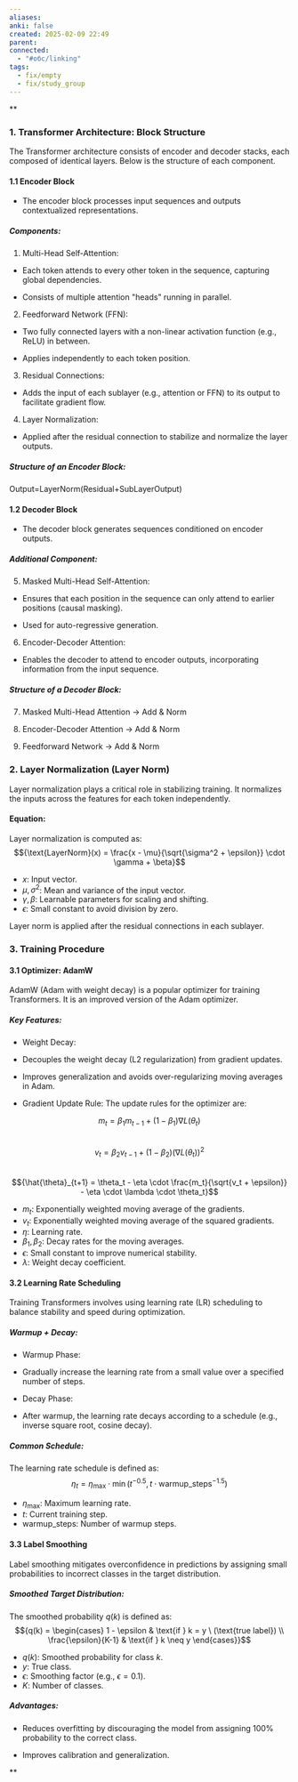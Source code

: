 ```yaml
---
aliases: 
anki: false
created: 2025-02-09 22:49
parent: 
connected:
  - "#обс/linking"
tags:
  - fix/empty
  - fix/study_group
---
```



**

### 1. Transformer Architecture: Block Structure

The Transformer architecture consists of encoder and decoder stacks, each composed of identical layers. Below is the structure of each component.

#### 1.1 Encoder Block

- The encoder block processes input sequences and outputs contextualized representations.
    

##### Components:

1. Multi-Head Self-Attention:
    

- Each token attends to every other token in the sequence, capturing global dependencies.
    
- Consists of multiple attention "heads" running in parallel.
    

2. Feedforward Network (FFN):
    

- Two fully connected layers with a non-linear activation function (e.g., ReLU) in between.
    
- Applies independently to each token position.
    

3. Residual Connections:
    

- Adds the input of each sublayer (e.g., attention or FFN) to its output to facilitate gradient flow.
    

4. Layer Normalization:
    

- Applied after the residual connection to stabilize and normalize the layer outputs.
    

##### Structure of an Encoder Block:

Output=LayerNorm(Residual+SubLayerOutput)

#### 1.2 Decoder Block

- The decoder block generates sequences conditioned on encoder outputs.
    

##### Additional Component:

5. Masked Multi-Head Self-Attention:
    

- Ensures that each position in the sequence can only attend to earlier positions (causal masking).
    
- Used for auto-regressive generation.
    

6. Encoder-Decoder Attention:
    

- Enables the decoder to attend to encoder outputs, incorporating information from the input sequence.
    

##### Structure of a Decoder Block:

7. Masked Multi-Head Attention → Add & Norm
    
8. Encoder-Decoder Attention → Add & Norm
    
9. Feedforward Network → Add & Norm
    

### 2. Layer Normalization (Layer Norm)

Layer normalization plays a critical role in stabilizing training. It normalizes the inputs across the features for each token independently.

#### Equation:
Layer normalization is computed as:  
$${\text{LayerNorm}(x) = \frac{x - \mu}{\sqrt{\sigma^2 + \epsilon}} \cdot \gamma + \beta}$$  

- ${x}$: Input vector.  
- ${\mu, \sigma^2}$: Mean and variance of the input vector.  
- ${\gamma, \beta}$: Learnable parameters for scaling and shifting.  
- ${\epsilon}$: Small constant to avoid division by zero.  

Layer norm is applied after the residual connections in each sublayer.

### 3. Training Procedure

#### 3.1 Optimizer: AdamW

AdamW (Adam with weight decay) is a popular optimizer for training Transformers. It is an improved version of the Adam optimizer.

##### Key Features:

- Weight Decay:
    

- Decouples the weight decay (L2 regularization) from gradient updates.
    
- Improves generalization and avoids over-regularizing moving averages in Adam.
    

- Gradient Update Rule:
    The update rules for the optimizer are:  

$${m_t = \beta_1 m_{t-1} + (1 - \beta_1) \nabla L(\theta_t)}$$  
$${v_t = \beta_2 v_{t-1} + (1 - \beta_2)(\nabla L(\theta_t))^2}$$  
$${\hat{\theta}_{t+1} = \theta_t - \eta \cdot \frac{m_t}{\sqrt{v_t + \epsilon}} - \eta \cdot \lambda \cdot \theta_t}$$  

- ${m_t}$: Exponentially weighted moving average of the gradients.  
- ${v_t}$: Exponentially weighted moving average of the squared gradients.  
- ${\eta}$: Learning rate.  
- ${\beta_1, \beta_2}$: Decay rates for the moving averages.  
- ${\epsilon}$: Small constant to improve numerical stability.  
- ${\lambda}$: Weight decay coefficient.  

#### 3.2 Learning Rate Scheduling

Training Transformers involves using learning rate (LR) scheduling to balance stability and speed during optimization.

##### Warmup + Decay:

- Warmup Phase:
    

- Gradually increase the learning rate from a small value over a specified number of steps.
    

- Decay Phase:
    

- After warmup, the learning rate decays according to a schedule (e.g., inverse square root, cosine decay).
    

##### Common Schedule:
The learning rate schedule is defined as:  
$${\eta_t = \eta_{\text{max}} \cdot \min\left(t^{-0.5}, t \cdot \text{warmup\_steps}^{-1.5}\right)}$$  

- ${\eta_{\text{max}}}$: Maximum learning rate.  
- ${t}$: Current training step.  
- ${\text{warmup\_steps}}$: Number of warmup steps.  

#### 3.3 Label Smoothing

Label smoothing mitigates overconfidence in predictions by assigning small probabilities to incorrect classes in the target distribution.

##### Smoothed Target Distribution:

The smoothed probability ${q(k)}$ is defined as:  
$${q(k) = \begin{cases} 
1 - \epsilon & \text{if } k = y \ (\text{true label}) \\ 
\frac{\epsilon}{K-1} & \text{if } k \neq y 
\end{cases}}$$  

- ${q(k)}$: Smoothed probability for class ${k}$.  
- ${y}$: True class.  
- ${\epsilon}$: Smoothing factor (e.g., ${\epsilon = 0.1}$).  
- ${K}$: Number of classes.  

    

##### Advantages:

- Reduces overfitting by discouraging the model from assigning 100% probability to the correct class.
    
- Improves calibration and generalization.
    

**